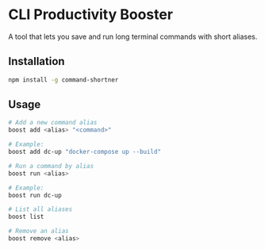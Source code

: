 # CLI Productivity Booster

A tool that lets you save and run long terminal commands with short aliases.

## Installation

```bash
npm install -g command-shortner
```

## Usage

```bash
# Add a new command alias
boost add <alias> "<command>"

# Example:
boost add dc-up "docker-compose up --build"

# Run a command by alias
boost run <alias>

# Example:
boost run dc-up

# List all aliases
boost list

# Remove an alias
boost remove <alias>

```